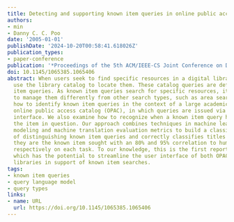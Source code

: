 ```yaml
---
title: Detecting and supporting known item queries in online public access catalogs
authors:
- min
- Danny C. C. Poo
date: '2005-01-01'
publishDate: '2024-10-20T00:58:41.618026Z'
publication_types:
- paper-conference
publication: '*Proceedings of the 5th ACM/IEEE-CS Joint Conference on Digital Libraries*'
doi: 10.1145/1065385.1065406
abstract: When users seek to find specific resources in a digital library, they often
  use the library catalog to locate them. These catalog queries are defined as known
  item queries. As known item queries search for specific resources, it is important
  to manage them differently from other search types, such as area searches. We study
  how to identify known item queries in the context of a large academic institution's
  online public access catalog (OPAC), in which queries are issued via a simple keyword
  interface. We also examine how to recognize when a known item query has retrieved
  the item in question. Our approach combines techniques in machine learning, language
  modeling and machine translation evaluation metrics to build a classifier capable
  of distinguishing known item queries and correctly classifies titles for whether
  they are the known item sought with an 80% and 95% correlation to human performance,
  respectively on each task. To our knowledge, this is the first report of such work,
  which has the potential to streamline the user interface of both OPACs and digital
  libraries in support of known item searches.
tags:
- known item queries
- query language model
- query types
links:
- name: URL
  url: https://doi.org/10.1145/1065385.1065406
---
```

